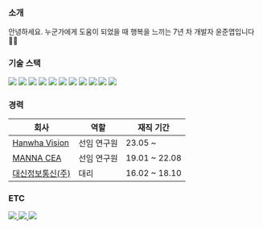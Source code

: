 ### 소개

안녕하세요. 누군가에게 도움이 되었을 때 행복을 느끼는 7년 차 개발자 윤준엽입니다 👋🏼

### 기술 스택

<section>
  <img src="https://img.shields.io/badge/JavaScript-F7DF1E?style=flat&logo=javascript&logoColor=black"/>
  <img src="https://img.shields.io/badge/TypeScript-007acc?style=flat&logo=typescript&logoColor=white"/>
  <img src="https://img.shields.io/badge/Vue.js-4FC08D?style=flat&logo=vue.js&logoColor=white">
  <img src="https://img.shields.io/badge/Python-3776AB?style=flat&logo=python&logoColor=white"/>
  <img src="https://img.shields.io/badge/Node-3c873a?style=flat&logo=node.js&logoColor=white"/>
  <img src="https://img.shields.io/badge/Express-000000?style=flat&logo=express&logoColor=white">
  <img src="https://img.shields.io/badge/GraphQL-E10098?style=flat&logo=graphql&logoColor=white">
  <img src="https://img.shields.io/badge/Apollo-311C87?style=flat&logo=apollographql&logoColor=white">
  <img src="https://img.shields.io/badge/Docker-2496ED?style=flat&logo=Docker&logoColor=white">
  <img src="https://img.shields.io/badge/k8s-326CE5?style=flat&logo=Kubernetes&logoColor=white">
  <img src="https://img.shields.io/badge/MongoDB-47A248?style=flat&logo=MongoDB&logoColor=black">
</section>

### 경력

|회사|역할|재직 기간|
|---|---|---|
| [Hanwha Vision](https://www.hanwhavision.com/) | 선임 연구원 | 23.05 ~ |
| [MANNA CEA](https://mannacea.com/) | 선임 연구원 | 19.01 ~ 22.08 |
| [대신정보통신(주)](http://www.dsic.co.kr/) | 대리 | 16.02 ~ 18.10 |

### ETC

<section>
  <a href="https://aiday.tistory.com/" target="_blank">
    <img src="https://img.shields.io/badge/Blog-000000?logo=Tistory&logoColor=white"/>
  </a>
  <a href="mailto:gogownsduq@gmail.com">
    <img src="https://img.shields.io/badge/Gmail-D14836?style=flat&logo=gmail&logoColor=white"/>
  </a>
  <a href="https://www.linkedin.com/in/wwjoon/" target="_blank">
    <img src="https://img.shields.io/badge/LinkedIn-0077B5?style=flat&logo=linkedin&logoColor=white"/>
  </a>
</section>
